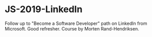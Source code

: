 # JS-2019-LinkedIn
Follow up to "Become a Software Developer" path on LinkedIn from Microsoft.  Good refresher.  Course by Morten Rand-Hendriksen.